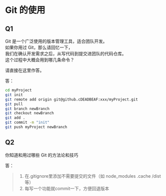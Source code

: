 # Git 的使用

## Q1

Git 是一个广泛使用的版本管理工具，适合团队开发。  
如果你用过 Git，那么请回忆一下，  
我们在确认开发需求之后，从写代码到提交进团队的代码仓库。  
这个过程中大概会用到哪几条命令？

请直接在这里作答。

答：
```sh
cd myProject 
git init 
git remote add origin git@github.cDEADBEAF:xxx/myProject.git
git pull
git branch newBranch
git checkout newBranch
git add .
git commit -m "init"
git push myProject newBranch
```

## Q2

你知道和用过哪些 Git 的方法论和技巧

答：
> 1. 在.gitignore里添加不需要提交的文件（如 node_modules .cache /dist 等）
> 2. 每写一个功能就commit一下，方便回退版本
